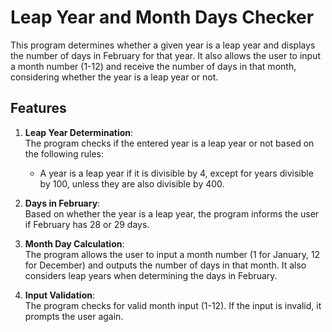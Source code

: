 # Leap Year and Month Days Checker

This program determines whether a given year is a leap year and displays the number of days in February for that year. It also allows the user to input a month number (1-12) and receive the number of days in that month, considering whether the year is a leap year or not.

## Features

1. **Leap Year Determination**:  
   The program checks if the entered year is a leap year or not based on the following rules:
   - A year is a leap year if it is divisible by 4, except for years divisible by 100, unless they are also divisible by 400.
   
2. **Days in February**:  
   Based on whether the year is a leap year, the program informs the user if February has 28 or 29 days.

3. **Month Day Calculation**:  
   The program allows the user to input a month number (1 for January, 12 for December) and outputs the number of days in that month. It also considers leap years when determining the days in February.

4. **Input Validation**:  
   The program checks for valid month input (1-12). If the input is invalid, it prompts the user again.

